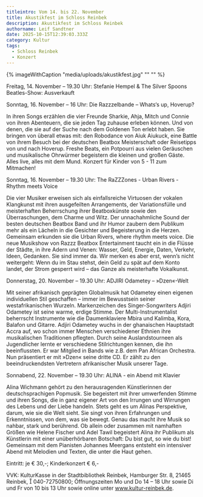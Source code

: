 ```yaml
---
titleintro: Vom 14. bis 22. November
title: Akustikfest im Schloss Reinbek
description: Akustikfest im Schloss Reinbek
authorname: Leif Sandtner
date: 2025-10-15T12:39:03.333Z
category: Kultur
tags:
  - Schloss Reinbek
  - Konzert
---
```

{% imageWithCaption "media/uploads/akustikfest.jpg" "" "" %}

Freitag, 14. November – 19.30 Uhr: Stefanie Hempel & The Silver Spoons Beatles-Show: Ausverkauft



Sonntag, 16. November – 16 Uhr: Die Razzzelbande – Whats‘s up, Hoverup?

In ihren Songs erzählen die vier Freunde Sharkie, Ahja, Mitch und Connie von ihren Abenteuern, die sie jeden Tag zuhause erleben können. Und von denen, die sie auf der Suche nach dem Goldenen Ton erlebt haben. Sie bringen von überall etwas mit: den Robodance von Aiuk Aiukuck, eine Battle von ihrem Besuch bei der deutschen Beatbox Meisterschaft oder Reisetipps von und nach Hoverup. Freshe Beats, ein Potpourri aus vielen Geräuschen und musikalische Ohrwürmer begeistern die kleinen und großen Gäste. Alles live, alles mit dem Mund. Konzert für Kinder von 5 - 11 zum Mitmachen!



Sonntag, 16. November – 19.30 Uhr: The RaZZZones - Urban Rivers - Rhythm meets Voice

Die vier Musiker erweisen sich als einfallsreiche Virtuosen der vokalen Klangkunst mit ihren ausgefeilten Arrangements, der Variationsfülle und meisterhaften Beherrschung ihrer Beatboxkünste sowie den Überraschungen, dem Charme und Witz. Der unnachahmliche Sound der besten deutschen Beatbox Band und ihr Humor zaubern dem Publikum mehr als ein Lächeln in die Gesichter und Begeisterung in die Herzen. Gemeinsam erkunden sie die Urban Rivers, where rhythm meets voice.  Die neue Musikshow von Razzz Beatbox Entertainment taucht ein in die Flüsse der Städte, in ihre Adern und Venen: Wasser, Geld, Energie, Daten, Verkehr, Ideen, Gedanken. Sie sind immer da. Wir merken es aber erst, wenn’s nicht weitergeht: Wenn du im Stau stehst, dein Geld zu spät auf dem Konto landet, der Strom gesperrt wird – das Ganze als meisterhafte Vokalkunst.



Donnerstag, 20. November – 19.30 Uhr: ADJIRI Odametey – »Dzen«-Welt

Mit seiner afrikanisch geprägten Globalmusik hat  Odametey einen eigenen individuellen Stil geschaffen –  immer im Bewusstsein seiner westafrikanischen Wurzeln. Markenzeichen des Singer-Songwriters Adjiri Odametey ist seine warme, erdige Stimme. Der Multi-Instrumentalist beherrscht Instrumente wie die Daumenklaviere Mbira und Kalimba, Kora, Balafon und Gitarre. Adjiri Odametey wuchs in der ghanaischen Hauptstadt Accra auf, wo schon immer Menschen verschiedener Ethnien ihre musikalischen Traditionen pflegten. Durch seine Auslandstourneen als Jugendlicher lernte er verschiedene Stilrichtungen kennen, die ihn beeinflussten. Er war Mitglied in Bands wie z.B. dem Pan African Orchestra. Nun präsentiert er mit »Dzen« seine dritte CD. Er zählt zu den beeindruckendsten Vertretern afrikanischer Musik unserer Tage. 



Sonnabend, 22. November – 19.30 Uhr: ALINA - ein Abend mit Klavier

Alina Wichmann gehört zu den herausragenden Künstlerinnen der deutschsprachigen Popmusik. Sie begeistert mit ihrer umwerfenden Stimme und ihren Songs, die in ganz eigener Art von den Irrungen und Wirrungen des Lebens und der Liebe handeln. Stets geht es um Alinas Perspektive, darum, wie sie die Welt sieht. Sie singt von ihren Erfahrungen und Erkenntnissen, von dem, was sie bewegt. Genau das macht ihre Musik so nahbar, stark und berührend. Ob allein oder zusammen mit namhaften Größen wie Helene Fischer und Adel Tawil begeistert Alina ihr Publikum als Künstlerin mit einer unüberhörbaren Botschaft: Du bist gut, so wie du bist! Gemeinsam mit dem Pianisten Johannes Meergans entsteht ein intensiver Abend mit Melodien und Texten, die unter die Haut gehen.



Eintritt: je € 30,-;  Kinderkonzert € 6,-

VVK: KulturKasse in der Stadtbibliothek Reinbek, Hamburger Str. 8, 21465 Reinbek,  040-72750800; Öffnungszeiten Mo und Do 14 – 18 Uhr sowie Di und Fr von 10 bis 13 Uhr sowie online unter www.kultur-reinbek.de.